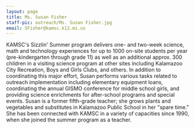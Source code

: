 ```yaml
---
layout: page
title: Ms. Susan Fisher
staff-pic: outreach/Ms. Susan Fisher.jpg
email: SFisher@kamsc.k12.mi.us
---
```

KAMSC's Sizzlin' Summer program delivers one- and two-week science, math and technology experiences for up to 1000 on-site students per year (pre-kindergarten through grade 11) as well as an additional approx. 300 children in a visiting science program at other sites including Kalamazoo City Recreation, Boys and Girls Clubs, and others. In addition to coordinating this major effort, Susan performs various tasks related to outreach implementation including elementary equipment loans, coordinating the annual GISMO conference for middle school girls, and providing science enrichments for after-school programs and special events. Susan is a former fifth-grade teacher; she grows plants and vegetables and substitutes in Kalamazoo Public School in her "spare time." She has been connected with KAMSC in a variety of capacities since 1990, when she joined the summer program as a teacher.